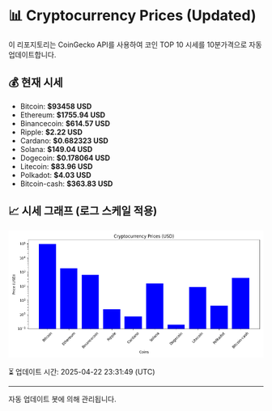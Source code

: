 
# 📊 Cryptocurrency Prices (Updated)

이 리포지토리는 CoinGecko API를 사용하여 코인 TOP 10 시세를 10분가격으로 자동 업데이트합니다.

## 💰 현재 시세
- Bitcoin: **$93458 USD**
- Ethereum: **$1755.94 USD**
- Binancecoin: **$614.57 USD**
- Ripple: **$2.22 USD**
- Cardano: **$0.682323 USD**
- Solana: **$149.04 USD**
- Dogecoin: **$0.178064 USD**
- Litecoin: **$83.96 USD**
- Polkadot: **$4.03 USD**
- Bitcoin-cash: **$363.83 USD**

## 📈 시세 그래프 (로그 스케일 적용)
![Crypto Prices](crypto_prices.png)

⏳ 업데이트 시간: 2025-04-22 23:31:49 (UTC)

---
자동 업데이트 봇에 의해 관리됩니다.
